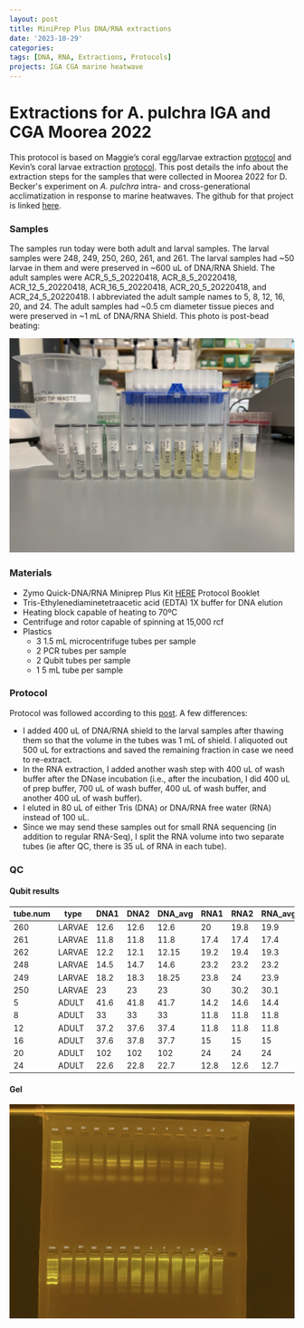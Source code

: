```yaml
---
layout: post
title: MiniPrep Plus DNA/RNA extractions
date: '2023-10-29'
categories:
tags: [DNA, RNA, Extractions, Protocols]
projects: IGA CGA marine heatwave
---
```


# Extractions for A. pulchra IGA and CGA Moorea 2022

This protocol is based on Maggie’s coral egg/larvae extraction [protocol](https://meschedl.github.io/MESPutnam_Open_Lab_Notebook/Larvae-Ex-Protocol/) and Kevin’s coral larvae extraction [protocol](https://kevinhwong1.github.io/KevinHWong_Notebook/DNA-RNA-Extractions-on-P.-astreoides-larvae-BEAD-BEATING/). This post details the info about the extraction steps for the samples that were collected in Moorea 2022 for D. Becker's experiment on *A. pulchra* intra- and cross-generational acclimatization in response to marine heatwaves. The github for that project is linked [here](https://github.com/daniellembecker/Gametogenesis). 

### Samples 

The samples run today were both adult and larval samples. The larval samples were 248, 249, 250, 260, 261, and 261. The larval samples had ~50  larvae in them and were preserved in ~600 uL of DNA/RNA Shield. The adult samples were ACR_5_5_20220418, ACR_8_5_20220418, ACR_12_5_20220418, ACR_16_5_20220418, ACR_20_5_20220418, and ACR_24_5_20220418. I abbreviated the adult sample names to 5, 8, 12, 16, 20, and 24. The adult samples had ~0.5 cm diameter tissue pieces and were preserved in ~1 mL of DNA/RNA Shield. This photo is post-bead beating: 

![](https://raw.githubusercontent.com/JillAshey/JillAshey_Putnam_Lab_Notebook/master/images/samples_20231029.JPG)

### Materials 

- Zymo Quick-DNA/RNA Miniprep Plus Kit [HERE](https://files.zymoresearch.com/protocols/_d7003t_d7003_quick-dna-rna_miniprep_plus_kit.pdf) Protocol Booklet
- Tris-Ethylenediaminetetraacetic acid (EDTA) 1X buffer for DNA elution
- Heating block capable of heating to 70ºC
- Centrifuge and rotor capable of spinning at 15,000 rcf
- Plastics 
	- 3 1.5 mL microcentrifuge tubes per sample
	- 2 PCR tubes per sample
	- 2 Qubit tubes per sample 
	- 1 5 mL tube per sample 

### Protocol

Protocol was followed according to this [post](https://github.com/JillAshey/JillAshey_Putnam_Lab_Notebook/blob/master/_posts/2023-07-21-MiniprepPlus-DNA%3ARNA-extractions-McapLarvae.md). A few differences: 

- I added 400 uL of DNA/RNA shield to the larval samples after thawing them so that the volume in the tubes was 1 mL of shield. I aliquoted out 500 uL for extractions and saved the remaining fraction in case we need to re-extract. 
- In the RNA extraction, I added another wash step with 400 uL of wash buffer after the DNase incubation (i.e., after the incubation, I did 400 uL of prep buffer, 700 uL of wash buffer, 400 uL of wash buffer, and another 400 uL of wash buffer).
- I eluted in 80 uL of either Tris (DNA) or DNA/RNA free water (RNA) instead of 100 uL. 
- Since we may send these samples out for small RNA sequencing (in addition to regular RNA-Seq), I split the RNA volume into two separate tubes (ie after QC, there is 35 uL of RNA in each tube). 

### QC 

#### Qubit results 

| tube.num | type   | DNA1 | DNA2 | DNA_avg | RNA1 | RNA2 | RNA_avg |
| -------- | ------ | ---- | ---- | ------- | ---- | ---- | ------- |
| 260      | LARVAE | 12.6 | 12.6 | 12.6    | 20   | 19.8 | 19.9    |
| 261      | LARVAE | 11.8 | 11.8 | 11.8    | 17.4 | 17.4 | 17.4    |
| 262      | LARVAE | 12.2 | 12.1 | 12.15   | 19.2 | 19.4 | 19.3    |
| 248      | LARVAE | 14.5 | 14.7 | 14.6    | 23.2 | 23.2 | 23.2    |
| 249      | LARVAE | 18.2 | 18.3 | 18.25   | 23.8 | 24   | 23.9    |
| 250      | LARVAE | 23   | 23   | 23      | 30   | 30.2 | 30.1    |
| 5        | ADULT  | 41.6 | 41.8 | 41.7    | 14.2 | 14.6 | 14.4    |
| 8        | ADULT  | 33   | 33   | 33      | 11.8 | 11.8 | 11.8    |
| 12       | ADULT  | 37.2 | 37.6 | 37.4    | 11.8 | 11.8 | 11.8    |
| 16       | ADULT  | 37.6 | 37.8 | 37.7    | 15   | 15   | 15      |
| 20       | ADULT  | 102  | 102  | 102     | 24   | 24   | 24      |
| 24       | ADULT  | 22.6 | 22.8 | 22.7    | 12.8 | 12.6 | 12.7    |

#### Gel 

![](https://raw.githubusercontent.com/JillAshey/JillAshey_Putnam_Lab_Notebook/master/images/gel_20231029.JPG)

